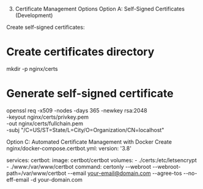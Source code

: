 3. Certificate Management Options 
Option A: Self-Signed Certificates (Development) 

Create self-signed certificates: 

# Create certificates directory
mkdir -p nginx/certs

# Generate self-signed certificate
openssl req -x509 -nodes -days 365 -newkey rsa:2048 \
    -keyout nginx/certs/privkey.pem \
    -out nginx/certs/fullchain.pem \
    -subj "/C=US/ST=State/L=City/O=Organization/CN=localhost"


Option C: Automated Certificate Management with Docker
Create nginx/docker-compose.certbot.yml:
version: '3.8'

services:
  certbot:
    image: certbot/certbot
    volumes:
      - ./certs:/etc/letsencrypt
      - ./www:/var/www/certbot
    command: certonly --webroot --webroot-path=/var/www/certbot --email your-email@domain.com --agree-tos --no-eff-email -d your-domain.com